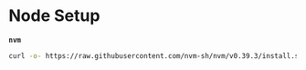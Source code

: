 # Node Setup

**`nvm`**

```sh
curl -o- https://raw.githubusercontent.com/nvm-sh/nvm/v0.39.3/install.sh | bash
```

